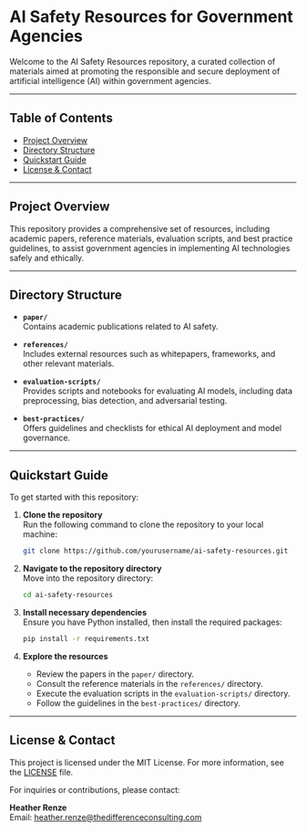 # AI Safety Resources for Government Agencies

Welcome to the AI Safety Resources repository, a curated collection of materials aimed at promoting the responsible and secure deployment of artificial intelligence (AI) within government agencies.

---

## Table of Contents

- [Project Overview](#project-overview)
- [Directory Structure](#directory-structure)
- [Quickstart Guide](#quickstart-guide)
- [License & Contact](#license--contact)

---

## Project Overview

This repository provides a comprehensive set of resources, including academic papers, reference materials, evaluation scripts, and best practice guidelines, to assist government agencies in implementing AI technologies safely and ethically.

---

## Directory Structure

- **`paper/`**  
  Contains academic publications related to AI safety.

- **`references/`**  
  Includes external resources such as whitepapers, frameworks, and other relevant materials.

- **`evaluation-scripts/`**  
  Provides scripts and notebooks for evaluating AI models, including data preprocessing, bias detection, and adversarial testing.

- **`best-practices/`**  
  Offers guidelines and checklists for ethical AI deployment and model governance.

---

## Quickstart Guide

To get started with this repository:

1. **Clone the repository**  
   Run the following command to clone the repository to your local machine:
   ```bash
   git clone https://github.com/yourusername/ai-safety-resources.git
   ```

2. **Navigate to the repository directory**  
   Move into the repository directory:
   ```bash
   cd ai-safety-resources
   ```

3. **Install necessary dependencies**  
   Ensure you have Python installed, then install the required packages:
   ```bash
   pip install -r requirements.txt
   ```

4. **Explore the resources**  
   - Review the papers in the `paper/` directory.
   - Consult the reference materials in the `references/` directory.
   - Execute the evaluation scripts in the `evaluation-scripts/` directory.
   - Follow the guidelines in the `best-practices/` directory.

---

## License & Contact

This project is licensed under the MIT License. For more information, see the [LICENSE](./LICENSE) file.

For inquiries or contributions, please contact:

**Heather Renze**  
Email: [heather.renze@thedifferenceconsulting.com](mailto:heather.renze@thedifferenceconsulting.com)
